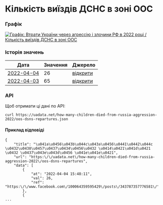 # Кількість виїздів ДСНС в зоні ООС
### Графік
[ ![Графік: Втрати України через агрессію і злочини РФ в 2022 році / Кількість виїздів ДСНС в зоні ООС](https://uadata.net/screen?458129&u=%2Fhow-many-children-died-from-russia-aggression-2022%2Foos-dsns-repartures) ](https://uadata.net/how-many-children-died-from-russia-aggression-2022/oos-dsns-repartures)

### Історія значень
| Дата | Значення | Джерело |
|---|---|---|
| [2022-04-04](https://uadata.net/how-many-children-died-from-russia-aggression-2022/oos-dsns-repartures/2022-04-04+15%3A48%3A11) | 26 | [відкрити](https://www.facebook.com/100064359595429/posts/343787357776581/) |
| [2022-04-03](https://uadata.net/how-many-children-died-from-russia-aggression-2022/oos-dsns-repartures/2022-04-03+17%3A45%3A32) | 65 | [відкрити](https://www.facebook.com/pressjfo.news/posts/343210524500931) |
### API
Щоб отримати ці дані по API:
```
curl https://uadata.net/how-many-children-died-from-russia-aggression-2022/oos-dsns-repartures.json
```
#### Приклад відповіді 
```
{
    "title": "\u041a\u0456\u043b\u044c\u043a\u0456\u0441\u0442\u044c \u0432\u0438\u0457\u0437\u0434\u0456\u0432 \u0414\u0421\u041d\u0421 \u0432 \u0437\u043e\u043d\u0456 \u041e\u041e\u0421",
    "url": "https:\/\/uadata.net\/how-many-children-died-from-russia-aggression-2022\/oos-dsns-repartures",
    "data": [
        {
            "at": "2022-04-04 15:48:11",
            "val": 26,
            "ref": "https:\/\/www.facebook.com\/100064359595429\/posts\/343787357776581\/"
        },
        {
...
```
